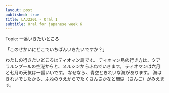 ```yaml
---
layout: post
published: true
title: LAJ2201 - Oral 1
subtitle: Oral for japanese week 6
---
```

Topic: 一番いきたいところ


「このせかいにどこでいちばんいきたいですか？」

わたしの行きたいどころはティオマン島です。
ティオマン島の行き方は、クアラルンプールの空港からと、メルシンからふねでいきます。
ティオマンは六月と七月の天気は一番いいです。
なぜなら、青空ときれいな海があります。
海はきれいでしたから、ふねのうえからでたくさんさかなと珊瑚（さんご）がみえます。

